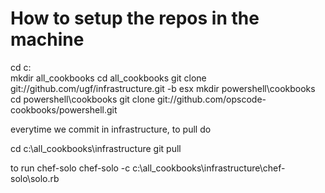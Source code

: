How to setup the repos in the machine
==============

cd c:\
mkdir all_cookbooks
cd all_cookbooks
git clone git://github.com/ugf/infrastructure.git -b esx
mkdir powershell\cookbooks
cd powershell\cookbooks
git clone git://github.com/opscode-cookbooks/powershell.git

everytime we commit in infrastructure, to pull do

cd c:\all_cookbooks\infrastructure
git pull

to run chef-solo
chef-solo -c c:\all_cookbooks\infrastructure\chef-solo\solo.rb


